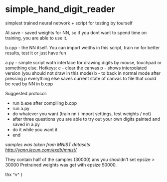 # simple_hand_digit_reader
simplest trained neural network + script for testing by tourself

AI.save - saved weights for NN, so if you dont want to spend time on training, you are able to use it.

b.cpp - the NN itself. You can import weiths in this script, train nn for better results, test it or just have fun

a.py - simple script woth interface for drawing digits by mouse, touchpad or something else.
  Hotkeys:
    c - clear the canvas
    p - shows interpolated version (you should not draw in  this mode)
    b - to back in normal mode after pressing p
    everything else saves current state of canvas to file that could be read by NN in b.cpp
    
Suggested protocol: 
  - run b.exe after compiling b.cpp
  - run a.py
  - do whatever you want (train nn / import settings, test weights / not)
  - after three questions you are able to try out your own digits painted and saved in a.py
  - do it while you want it
  - end
 
*samples was taken from MNIST datasets   http://yann.lecun.com/exdb/mnist/*

They contain half of the samples (30000) ans you shouldn't set epsize > 30000
Pretrained weights was get with epsize 50000. 
 
 thx ^v^ )
